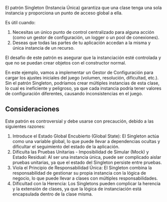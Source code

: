 El patrón Singleton (Instancia Única) garantiza que una clase tenga una sola instancia y proporciona un punto de acceso global a ella.

Es útil cuando:

1. Necesitas un único punto de control centralizado para alguna acción (como un gestor de configuración, un logger o un pool de conexiones).
2. Deseas que todas las partes de tu aplicación accedan a la misma y única instancia de un recurso.

El desafio de este patrón es asegurar que la instanciación esté controlada y que no se puedan crear objetos con el constructor normal.

En este ejemplo, vamos a implementar un Gestor de Configuración para cargar los ajustes iniciales del juego (volumen, resolución, dificultad, etc.). Sin el patrón Singleton, podríamos crear múltiples instancias de esta clase, lo cual es ineficiente y peligroso, ya que cada instancia podría tener valores de configuración diferentes, causando inconsistencias en el juego.

## Consideraciones

Este patrón es controversial y debe usarse con precaución, debido a las siguientes razones:

1. Introduce el Estado Global Encubierto (Global State): El Singleton actúa como una variable global, lo que puede llevar a dependencias ocultas y dificultar el seguimiento del estado de la aplicación.
2. Dificulta las Pruebas Unitarias - Imposibilidad de Simular (Mock) y Estado Residual: Al ser una instancia única, puede ser complicado aislar pruebas unitarias, ya que el estado del Singleton persiste entre pruebas.
3. Viola el Principio de Responsabilidad Única: El Singleton combina la responsabilidad de gestionar su propia instancia con la lógica de negocio, lo que puede llevar a clases con múltiples responsabilidades.
4. Dificultad con la Herencia: Los Singletons pueden complicar la herencia y la extensión de clases, ya que la lógica de instanciación está encapsulada dentro de la clase misma.
